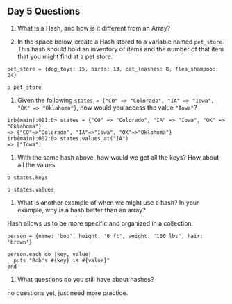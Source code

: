## Day 5 Questions

1. What is a Hash, and how is it different from an Array?

1. In the space below, create a Hash stored to a variable named `pet_store`.  This hash should hold an inventory of items and the number of that item that you might find at a pet store.
```
pet_store = {dog_toys: 15, birds: 13, cat_leashes: 8, flea_shampoo: 24}

p pet_store
```
1. Given the following `states = {"CO" => "Colorado", "IA" => "Iowa", "OK" => "Oklahoma"}`, how would you access the value `"Iowa"`?
```
irb(main):001:0> states = {"CO" => "Colorado", "IA" => "Iowa", "OK" => "Oklahoma"}
=> {"CO"=>"Colorado", "IA"=>"Iowa", "OK"=>"Oklahoma"}
irb(main):002:0> states.values_at("IA")
=> ["Iowa"]
```

1. With the same hash above, how would we get all the keys?  How about all the values
```
p states.keys

p states.values
```

1. What is another example of when we might use a hash?  In your example, why is a hash better than an array?

Hash allows us to be more specific and organized in a collection.

```
person = {name: 'bob', height: '6 ft', weight: '160 lbs', hair: 'brown'}

person.each do |key, value|
  puts "Bob's #{key} is #{value}"
end
```

1. What questions do you still have about hashes?

no questions yet, just need more practice.
